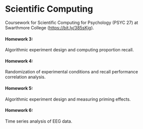 # Scientific Computing

Coursework for Scientific Computing for Psychology (PSYC 27) at Swarthmore College (https://bit.ly/385sKjg).

#### Homework 3:

Algorithmic experiment design and computing proportion recall.

#### Homework 4:

Randomization of experimental conditions and recall performance correlation analysis.

#### Homework 5:

Algorithmic experiment design and measuring priming effects.

#### Homework 6:

Time series analysis of EEG data.

